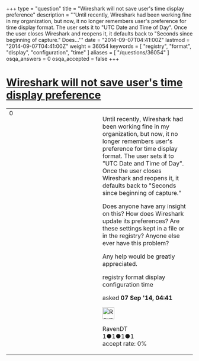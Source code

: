 +++
type = "question"
title = "Wireshark will not save user&#x27;s time display preference"
description = '''Until recently, Wireshark had been working fine in my organization, but now, it no longer remembers user&#x27;s preference for time display format. The user sets it to &quot;UTC Date and Time of Day&quot;. Once the user closes Wireshark and reopens it, it defaults back to &quot;Seconds since beginning of capture.&quot; Does...'''
date = "2014-09-07T04:41:00Z"
lastmod = "2014-09-07T04:41:00Z"
weight = 36054
keywords = [ "registry", "format", "display", "configuration", "time" ]
aliases = [ "/questions/36054" ]
osqa_answers = 0
osqa_accepted = false
+++

<div class="headNormal">

# [Wireshark will not save user's time display preference](/questions/36054/wireshark-will-not-save-users-time-display-preference)

</div>

<div id="main-body">

<div id="askform">

<table id="question-table" style="width:100%;"><colgroup><col style="width: 50%" /><col style="width: 50%" /></colgroup><tbody><tr class="odd"><td style="width: 30px; vertical-align: top"><div class="vote-buttons"><div id="post-36054-score" class="post-score" title="current number of votes">0</div><div id="favorite-count" class="favorite-count"></div></div></td><td><div id="item-right"><div class="question-body"><p>Until recently, Wireshark had been working fine in my organization, but now, it no longer remembers user's preference for time display format. The user sets it to "UTC Date and Time of Day". Once the user closes Wireshark and reopens it, it defaults back to "Seconds since beginning of capture."</p><p>Does anyone have any insight on this? How does Wireshark update its preferences? Are these settings kept in a file or in the registry? Anyone else ever have this problem?</p><p>Any help would be greatly appreciated.</p></div><div id="question-tags" class="tags-container tags">registry format display configuration time</div><div id="question-controls" class="post-controls"></div><div class="post-update-info-container"><div class="post-update-info post-update-info-user"><p>asked <strong>07 Sep '14, 04:41</strong></p><img src="https://secure.gravatar.com/avatar/1d2471794c3d043260bbb8d84ea2f8c9?s=32&amp;d=identicon&amp;r=g" class="gravatar" width="32" height="32" alt="RavenDT&#39;s gravatar image" /><p>RavenDT<br />
<span class="score" title="1 reputation points">1</span><span title="1 badges"><span class="badge1">●</span><span class="badgecount">1</span></span><span title="1 badges"><span class="silver">●</span><span class="badgecount">1</span></span><span title="1 badges"><span class="bronze">●</span><span class="badgecount">1</span></span><br />
<span class="accept_rate" title="Rate of the user&#39;s accepted answers">accept rate:</span> <span title="RavenDT has no accepted answers">0%</span></p></div></div><div id="comments-container-36054" class="comments-container"></div><div id="comment-tools-36054" class="comment-tools"></div><div class="clear"></div><div id="comment-36054-form-container" class="comment-form-container"></div><div class="clear"></div></div></td></tr></tbody></table>

</div>

</div>

